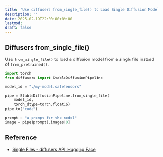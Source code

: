 ```yaml
---
title: 'Use diffusers from_single_file() to Load Single Diffusion Model Files'
description: ''
date: 2025-02-19T22:00:00+09:00
lastmod: 
draft: false
---
```


## Diffusers from_single_file()

Use ``from_single_file()`` to load a diffusion model from a single file instead of ``from_pretrained()``.

```python
import torch
from diffusers import StableDiffusionPipeline

model_id = "./my-model.safetensors"

pipe = StableDiffusionPipeline.from_single_file(
    model_id,
    torch_dtype=torch.float16)
pipe.to("cuda")

prompt = "a prompt for the model"
image = pipe(prompt).images[0]
```

## Reference

- [Single Files - diffusers API, Hugging Face](https://huggingface.co/docs/diffusers/api/loaders/single_file)
